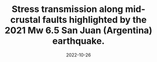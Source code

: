 ﻿---
title: "Stress transmission along mid-crustal faults highlighted by the 2021 Mw 6.5 San Juan (Argentina) earthquake."
collection: publications
permalink: /publication/2022_Ammirati_SR_San_Juan
excerpt: 'Understanding the mechanisms of crustal deformation along convergent margins is critical to identifying seismogenic structures and assessing earthquake hazards for nearby urban centers. 
In the southern central Andes (28–33 \°S), differences in the style of middle to upper-crustal deformation and associated seismicity are highlighted by the January 19th, 2021 (Mw 6.5) San Juan earthquake. 
We integrate waveforms recorded at regional and teleseismic distances with co-seismic displacements calculated from local Global Navigation Satellite System time series,
to re-estimate the source parameters of the 2021 San Juan earthquake, confirming a mid-crustal nucleation depth (21 ± 2 km) and right-lateral transpressional mechanism.
Considered alongside decades of seismic observations and geological data, this event provides evidence for retroarc deformation partitioning among inherited basement
faults and upper-crustal structures in response to oblique convergence of the Nazca and South American plates. 
As they may transfer shortening to active upper-crustal faults associated with
historically devastating shallower earthquakes, a better understanding of 
seismogenic basement faults such as the mid-crustal structure activated during the
2021 San Juan earthquake earthquake could help future re-assessment of the
seismic risk in western Argentina.'
date: 2022-10-26
venue: 'Scientific Reports'
paperurl: 'https://doi.org/10.1038/s41598-022-22752-6'
citation: 'Ammirati, J. B., Mackaman-Lofland, C., Zeckra, M., & Gobron, K. (2022). &quot;Stress transmission along mid-crustal faults highlighted by the 2021 Mw 6.5 San Juan (Argentina) earthquake.&quot; <i>Scientific Reports</i>. 12(1).'
---